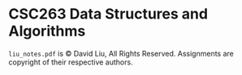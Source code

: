 # CSC263 Data Structures and Algorithms

`liu_notes.pdf` is &copy; David Liu, All Rights Reserved. Assignments are copyright of their respective authors.
